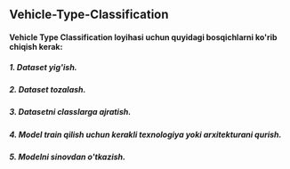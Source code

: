 ## Vehicle-Type-Classification

#### Vehicle Type Classification loyihasi uchun quyidagi bosqichlarni ko'rib chiqish kerak:
##### 1. Dataset yig'ish.
##### 2. Dataset tozalash.
##### 3. Datasetni classlarga ajratish.
##### 4. Model train qilish uchun kerakli texnologiya yoki arxitekturani qurish.
##### 5. Modelni sinovdan o'tkazish.

